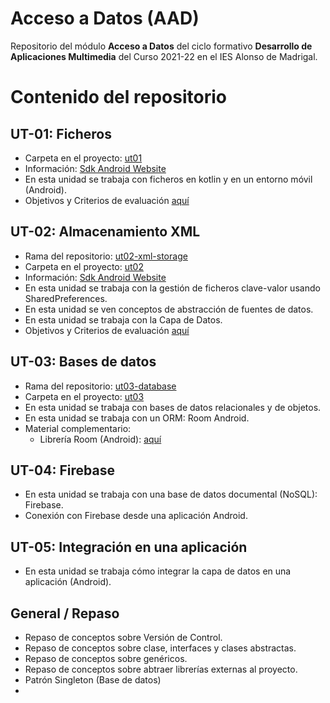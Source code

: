 # Acceso a Datos (AAD)
Repositorio del módulo **Acceso a Datos** del ciclo formativo **Desarrollo de Aplicaciones Multimedia** del Curso 2021-22 en el IES Alonso de Madrigal.

# Contenido del repositorio

## UT-01: Ficheros
- Carpeta en el proyecto: [ut01](https://github.com/DAM-2021/acceso-a-datos/tree/master/app/src/main/java/com/jmperezra/aad_playground/ut01)
- Información: [Sdk Android Website](https://developer.android.com/training/data-storage)
- En esta unidad se trabaja con ficheros en kotlin y en un entorno móvil (Android).
- Objetivos y Criterios de evaluación [aquí](https://github.com/DAM-2021/acceso-a-datos/blob/master/assets/ut01/UT-01_%20Objetivos%20y%20Criterios.pdf)

## UT-02: Almacenamiento XML
- Rama del repositorio: [ut02-xml-storage](https://github.com/DAM-2021/acceso-a-datos/tree/ut02_xml_storage)
- Carpeta en el proyecto: [ut02](https://github.com/DAM-2021/acceso-a-datos/tree/master/app/src/main/java/com/jmperezra/aad_playground/ut02)
- Información: [Sdk Android Website](https://developer.android.com/training/data-storage/shared-preferences)
- En esta unidad se trabaja con la gestión de ficheros clave-valor usando SharedPreferences.
- En esta unidad se ven conceptos de abstracción de fuentes de datos.
- En esta unidad se trabaja con la Capa de Datos.
- Objetivos y Criterios de evaluación [aquí](https://github.com/DAM-2021/acceso-a-datos/blob/master/assets/ut02/UT-02_%20Objetivos%20y%20Criterios.pdf)

## UT-03: Bases de datos
- Rama del repositorio: [ut03-database](https://github.com/DAM-2021/acceso-a-datos/tree/ut03_database)
- Carpeta en el proyecto: [ut03](https://github.com/DAM-2021/acceso-a-datos/tree/master/app/src/main/java/com/jmperezra/aad_playground/ut03)
- En esta unidad se trabaja con bases de datos relacionales y de objetos.
- En esta unidad se trabaja con un ORM: Room Android.
- Material complementario:
  - Librería Room (Android): [aquí](https://developer.android.com/training/data-storage/room)

## UT-04: Firebase
- En esta unidad se trabaja con una base de datos documental (NoSQL): Firebase.
- Conexión con Firebase desde una aplicación Android.

## UT-05: Integración en una aplicación
- En esta unidad se trabaja cómo integrar la capa de datos en una aplicación (Android).

## General / Repaso
- Repaso de conceptos sobre Versión de Control.
- Repaso de conceptos sobre clase, interfaces y clases abstractas.
- Repaso de conceptos sobre genéricos.
- Repaso de conceptos sobre abtraer librerías externas al proyecto.
- Patrón Singleton (Base de datos)
- 
